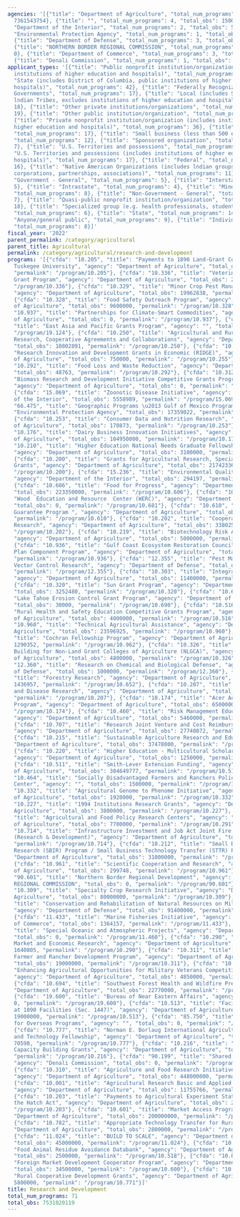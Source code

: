 ```yaml
---
agencies: '[{"title": "Department of Agriculture", "total_num_programs": 56, "total_obs":
  7361543754}, {"title": "", "total_num_programs": 4, "total_obs": 1500000}, {"title":
  "Department of the Interior", "total_num_programs": 2, "total_obs": 5853186}, {"title":
  "Environmental Protection Agency", "total_num_programs": 1, "total_obs": 17359022},
  {"title": "Department of Defense", "total_num_programs": 3, "total_obs": 98400000},
  {"title": "NORTHERN BORDER REGIONAL COMMISSION", "total_num_programs": 1, "total_obs":
  0}, {"title": "Department of Commerce", "total_num_programs": 3, "total_obs": 46364157},
  {"title": "Denali Commission", "total_num_programs": 1, "total_obs": 0}]'
applicant_types: '[{"title": "Public nonprofit institution/organization (includes
  institutions of higher education and hospitals)", "total_num_programs": 49}, {"title":
  "State (includes District of Columbia, public institutions of higher education and
  hospitals)", "total_num_programs": 42}, {"title": "Federally Recognized lndian Tribal
  Governments", "total_num_programs": 17}, {"title": "Local (includes State-designated
  lndian Tribes, excludes institutions of higher education and hospitals", "total_num_programs":
  18}, {"title": "Other private institutions/organizations", "total_num_programs":
  19}, {"title": "Other public institution/organization", "total_num_programs": 32},
  {"title": "Private nonprofit institution/organization (includes institutions of
  higher education and hospitals)", "total_num_programs": 36}, {"title": "Profit organization",
  "total_num_programs": 17}, {"title": "Small business (less than 500 employees)",
  "total_num_programs": 12}, {"title": "Sponsored organization", "total_num_programs":
  7}, {"title": "U.S. Territories and possessions", "total_num_programs": 6}, {"title":
  "U.S. Territories and possessions (includes institutions of higher education and
  hospitals)", "total_num_programs": 17}, {"title": "Federal", "total_num_programs":
  16}, {"title": "Native American Organizations (includes lndian groups, cooperatives,
  corporations, partnerships, associations)", "total_num_programs": 11}, {"title":
  "Government - General", "total_num_programs": 5}, {"title": "Interstate", "total_num_programs":
  5}, {"title": "Intrastate", "total_num_programs": 4}, {"title": "Minority group",
  "total_num_programs": 8}, {"title": "Non-Government - General", "total_num_programs":
  7}, {"title": "Quasi-public nonprofit institution/organization", "total_num_programs":
  18}, {"title": "Specialized group (e.g. health professionals, students, veterans)",
  "total_num_programs": 6}, {"title": "State", "total_num_programs": 14}, {"title":
  "Anyone/general public", "total_num_programs": 9}, {"title": "Individual/Family",
  "total_num_programs": 8}]'
fiscal_year: '2022'
parent_permalink: /category/agricultural
parent_title: Agricultural
permalink: /category/agricultural/research-and-development
programs: '[{"cfda": "10.205", "title": "Payments to 1890 Land-Grant Colleges and
  Tuskegee University", "agency": "Department of Agriculture", "total_obs": 68544078,
  "permalink": "/program/10.205"}, {"cfda": "10.336", "title": "Veterinary Services
  Grant Program", "agency": "Department of Agriculture", "total_obs": 2880000, "permalink":
  "/program/10.336"}, {"cfda": "10.329", "title": "Minor Crop Pest Management (IR-4)",
  "agency": "Department of Agriculture", "total_obs": 19962838, "permalink": "/program/10.329"},
  {"cfda": "10.328", "title": "Food Safety Outreach Program", "agency": "Department
  of Agriculture", "total_obs": 9600000, "permalink": "/program/10.328"}, {"cfda":
  "10.937", "title": "Partnerships for Climate-Smart Commodities", "agency": "Department
  of Agriculture", "total_obs": 0, "permalink": "/program/10.937"}, {"cfda": "19.124",
  "title": "East Asia and Pacific Grants Program", "agency": "", "total_obs": 0, "permalink":
  "/program/19.124"}, {"cfda": "10.250", "title": "Agricultural and Rural Economic
  Research, Cooperative Agreements and Collaborations", "agency": "Department of Agriculture",
  "total_obs": 10802891, "permalink": "/program/10.250"}, {"cfda": "10.255", "title":
  "Research Innovation and Development Grants in Economic (RIDGE)", "agency": "Department
  of Agriculture", "total_obs": 750000, "permalink": "/program/10.255"}, {"cfda":
  "10.292", "title": "Food Loss and Waste Reduction", "agency": "Department of Agriculture",
  "total_obs": 48763, "permalink": "/program/10.292"}, {"cfda": "10.312", "title":
  "Biomass Research and Development Initiative Competitive Grants Program (BRDI)",
  "agency": "Department of Agriculture", "total_obs": 0, "permalink": "/program/10.312"},
  {"cfda": "15.069", "title": "Zoonotic Disease Initiative", "agency": "Department
  of the Interior", "total_obs": 5558989, "permalink": "/program/15.069"}, {"cfda":
  "66.475", "title": "Geographic Programs \u2013 Gulf of Mexico Program", "agency":
  "Environmental Protection Agency", "total_obs": 17359022, "permalink": "/program/66.475"},
  {"cfda": "10.253", "title": "Consumer Data and Nutrition Research", "agency": "Department
  of Agriculture", "total_obs": 170873, "permalink": "/program/10.253"}, {"cfda":
  "10.176", "title": "Dairy Business Innovation Initiatives", "agency": "Department
  of Agriculture", "total_obs": 104950000, "permalink": "/program/10.176"}, {"cfda":
  "10.210", "title": "Higher Education National Needs Graduate Fellowship Grants",
  "agency": "Department of Agriculture", "total_obs": 3100000, "permalink": "/program/10.210"},
  {"cfda": "10.200", "title": "Grants for Agricultural Research, Special Research
  Grants", "agency": "Department of Agriculture", "total_obs": 21742336, "permalink":
  "/program/10.200"}, {"cfda": "15.236", "title": "Environmental Quality and Protection",
  "agency": "Department of the Interior", "total_obs": 294197, "permalink": "/program/15.236"},
  {"cfda": "10.606", "title": "Food for Progress", "agency": "Department of Agriculture",
  "total_obs": 223350000, "permalink": "/program/10.606"}, {"cfda": "10.681", "title":
  "Wood  Education and Resource  Center (WERC)", "agency": "Department of Agriculture",
  "total_obs": 0, "permalink": "/program/10.681"}, {"cfda": "10.610", "title": "Export
  Guarantee Program ", "agency": "Department of Agriculture", "total_obs": 3250633345,
  "permalink": "/program/10.610"}, {"cfda": "10.202", "title": "Cooperative Forestry
  Research", "agency": "Department of Agriculture", "total_obs": 33802559, "permalink":
  "/program/10.202"}, {"cfda": "10.219", "title": "Biotechnology Risk Assessment Research",
  "agency": "Department of Agriculture", "total_obs": 5000000, "permalink": "/program/10.219"},
  {"cfda": "10.936", "title": "Gulf Coast Ecosystem Restoration Council Comprehensive
  Plan Component Program", "agency": "Department of Agriculture", "total_obs": 4085000,
  "permalink": "/program/10.936"}, {"cfda": "12.355", "title": "Pest Management and
  Vector Control Research", "agency": "Department of Defense", "total_obs": 6000000,
  "permalink": "/program/12.355"}, {"cfda": "10.303", "title": "Integrated Programs",
  "agency": "Department of Agriculture", "total_obs": 11400000, "permalink": "/program/10.303"},
  {"cfda": "10.320", "title": "Sun Grant Program", "agency": "Department of Agriculture",
  "total_obs": 3252480, "permalink": "/program/10.320"}, {"cfda": "10.690", "title":
  "Lake Tahoe Erosion Control Grant Program", "agency": "Department of Agriculture",
  "total_obs": 30000, "permalink": "/program/10.690"}, {"cfda": "10.516", "title":
  "Rural Health and Safety Education Competitive Grants Program", "agency": "Department
  of Agriculture", "total_obs": 4000000, "permalink": "/program/10.516"}, {"cfda":
  "10.960", "title": "Technical Agricultural Assistance", "agency": "Department of
  Agriculture", "total_obs": 23596925, "permalink": "/program/10.960"}, {"cfda": "10.962",
  "title": "Cochran Fellowship Program", "agency": "Department of Agriculture", "total_obs":
  1290352, "permalink": "/program/10.962"}, {"cfda": "10.326", "title": "Capacity
  Building for Non-Land Grant Colleges of Agriculture (NLGCA)", "agency": "Department
  of Agriculture", "total_obs": 4800000, "permalink": "/program/10.326"}, {"cfda":
  "12.360", "title": "Research on Chemical and Biological Defense", "agency": "Department
  of Defense", "total_obs": 1000000, "permalink": "/program/12.360"}, {"cfda": "10.652",
  "title": "Forestry Research", "agency": "Department of Agriculture", "total_obs":
  1436957, "permalink": "/program/10.652"}, {"cfda": "10.207", "title": "Animal Health
  and Disease Research", "agency": "Department of Agriculture", "total_obs": 3717120,
  "permalink": "/program/10.207"}, {"cfda": "10.174", "title": "Acer Access Development
  Program", "agency": "Department of Agriculture", "total_obs": 6500000, "permalink":
  "/program/10.174"}, {"cfda": "10.460", "title": "Risk Management Education Partnerships",
  "agency": "Department of Agriculture", "total_obs": 5460000, "permalink": "/program/10.460"},
  {"cfda": "10.707", "title": "Research Joint Venture and Cost Reimbursable Agreements",
  "agency": "Department of Agriculture", "total_obs": 27740072, "permalink": "/program/10.707"},
  {"cfda": "10.215", "title": "Sustainable Agriculture Research and Education", "agency":
  "Department of Agriculture", "total_obs": 37478000, "permalink": "/program/10.215"},
  {"cfda": "10.220", "title": "Higher Education - Multicultural Scholars Grant Program",
  "agency": "Department of Agriculture", "total_obs": 1250000, "permalink": "/program/10.220"},
  {"cfda": "10.511", "title": "Smith-Lever Extension Funding", "agency": "Department
  of Agriculture", "total_obs": 304649777, "permalink": "/program/10.511"}, {"cfda":
  "10.464", "title": "Socially Disadvantaged Farmers and Ranchers Policy Research
  Center", "agency": "", "total_obs": 1500000, "permalink": "/program/10.464"}, {"cfda":
  "10.332", "title": "Agricultural Genome to Phenome Initiative", "agency": "Department
  of Agriculture", "total_obs": 1920000, "permalink": "/program/10.332"}, {"cfda":
  "10.227", "title": "1994 Institutions Research Grants", "agency": "Department of
  Agriculture", "total_obs": 3800000, "permalink": "/program/10.227"}, {"cfda": "10.291",
  "title": "Agricultural and Food Policy Research Centers", "agency": "Department
  of Agriculture", "total_obs": 7700000, "permalink": "/program/10.291"}, {"cfda":
  "10.714", "title": "Infrastructure Investment and Job Act Joint Fire Science Program
  (Research & Development)", "agency": "Department of Agriculture", "total_obs": 2000000000,
  "permalink": "/program/10.714"}, {"cfda": "10.212", "title": "Small Business Innovation
  Research (SBIR) Program / Small Business Technology Transfer (STTR) Program", "agency":
  "Department of Agriculture", "total_obs": 31000000, "permalink": "/program/10.212"},
  {"cfda": "10.961", "title": "Scientific Cooperation and Research", "agency": "Department
  of Agriculture", "total_obs": 299748, "permalink": "/program/10.961"}, {"cfda":
  "90.601", "title": "Northern Border Regional Development", "agency": "NORTHERN BORDER
  REGIONAL COMMISSION", "total_obs": 0, "permalink": "/program/90.601"}, {"cfda":
  "10.309", "title": "Specialty Crop Research Initiative", "agency": "Department of
  Agriculture", "total_obs": 80000000, "permalink": "/program/10.309"}, {"cfda": "12.005",
  "title": "Conservation and Rehabilitation of Natural Resources on Military Installations",
  "agency": "Department of Defense", "total_obs": 91400000, "permalink": "/program/12.005"},
  {"cfda": "11.433", "title": "Marine Fisheries Initiative", "agency": "Department
  of Commerce", "total_obs": 1364157, "permalink": "/program/11.433"}, {"cfda": "11.460",
  "title": "Special Oceanic and Atmospheric Projects", "agency": "Department of Commerce",
  "total_obs": 0, "permalink": "/program/11.460"}, {"cfda": "10.290", "title": "Agricultural
  Market and Economic Research", "agency": "Department of Agriculture", "total_obs":
  1640805, "permalink": "/program/10.290"}, {"cfda": "10.311", "title": "Beginning
  Farmer and Rancher Development Program", "agency": "Department of Agriculture",
  "total_obs": 19000000, "permalink": "/program/10.311"}, {"cfda": "10.334", "title":
  "Enhancing Agricultural Opportunities for Military Veterans Competitive Grants Program",
  "agency": "Department of Agriculture", "total_obs": 4850000, "permalink": "/program/10.334"},
  {"cfda": "10.694", "title": "Southwest Forest Health and Wildfire Prevention", "agency":
  "Department of Agriculture", "total_obs": 22770000, "permalink": "/program/10.694"},
  {"cfda": "19.600", "title": "Bureau of Near Eastern Affairs", "agency": "", "total_obs":
  0, "permalink": "/program/19.600"}, {"cfda": "10.513", "title": "Facility Improvements
  at 1890 Facilities (Sec. 1447)", "agency": "Department of Agriculture", "total_obs":
  19000000, "permalink": "/program/10.513"}, {"cfda": "85.750", "title": "IAF Assistance
  for Overseas Programs", "agency": "", "total_obs": 0, "permalink": "/program/85.750"},
  {"cfda": "10.777", "title": "Norman E. Borlaug International Agricultural Science
  and Technology Fellowship", "agency": "Department of Agriculture", "total_obs":
  70598, "permalink": "/program/10.777"}, {"cfda": "10.216", "title": "1890 Institution
  Capacity Building Grants", "agency": "Department of Agriculture", "total_obs": 24693760,
  "permalink": "/program/10.216"}, {"cfda": "90.199", "title": "Shared Services",
  "agency": "Denali Commission", "total_obs": 0, "permalink": "/program/90.199"},
  {"cfda": "10.310", "title": "Agriculture and Food Research Initiative (AFRI) ",
  "agency": "Department of Agriculture", "total_obs": 448000000, "permalink": "/program/10.310"},
  {"cfda": "10.001", "title": "Agricultural Research Basic and Applied Research",
  "agency": "Department of Agriculture", "total_obs": 11755766, "permalink": "/program/10.001"},
  {"cfda": "10.203", "title": "Payments to Agricultural Experiment Stations Under
  the Hatch Act", "agency": "Department of Agriculture", "total_obs": 243418711, "permalink":
  "/program/10.203"}, {"cfda": "10.601", "title": "Market Access Program", "agency":
  "Department of Agriculture", "total_obs": 200000000, "permalink": "/program/10.601"},
  {"cfda": "10.782", "title": "Appropriate Technology Transfer for Rural Areas", "agency":
  "Department of Agriculture", "total_obs": 2800000, "permalink": "/program/10.782"},
  {"cfda": "11.024", "title": "BUILD TO SCALE", "agency": "Department of Commerce",
  "total_obs": 45000000, "permalink": "/program/11.024"}, {"cfda": "10.518", "title":
  "Food Animal Residue Avoidance Databank", "agency": "Department of Agriculture",
  "total_obs": 2500000, "permalink": "/program/10.518"}, {"cfda": "10.600", "title":
  "Foreign Market Development Cooperator Program", "agency": "Department of Agriculture",
  "total_obs": 34500000, "permalink": "/program/10.600"}, {"cfda": "10.771", "title":
  "Rural Cooperative Development Grants", "agency": "Department of Agriculture", "total_obs":
  5800000, "permalink": "/program/10.771"}]'
title: Research and Development
total_num_programs: 71
total_obs: 7531020119
---
```

